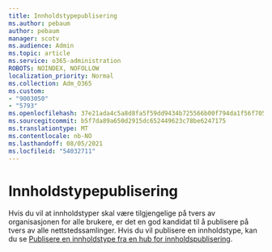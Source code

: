 ```yaml
---
title: Innholdstypepublisering
ms.author: pebaum
author: pebaum
manager: scotv
ms.audience: Admin
ms.topic: article
ms.service: o365-administration
ROBOTS: NOINDEX, NOFOLLOW
localization_priority: Normal
ms.collection: Adm_O365
ms.custom:
- "9003050"
- "5793"
ms.openlocfilehash: 37e21ada4c5a8d8fa5f59dd9434b725566b00f794da1f56f705e1b9d0b8cfa5b
ms.sourcegitcommit: b5f7da89a650d2915dc652449623c78be6247175
ms.translationtype: MT
ms.contentlocale: nb-NO
ms.lasthandoff: 08/05/2021
ms.locfileid: "54032711"
---
```

# <a name="content-type-publishing"></a>Innholdstypepublisering

Hvis du vil at innholdstyper skal være tilgjengelige på tvers av organisasjonen for alle brukere, er det en god kandidat til å publisere på tvers av alle nettstedssamlinger. Hvis du vil publisere en innholdstype, kan du se [Publisere en innholdstype fra en hub for innholdspublisering](https://support.office.com/article/publish-a-content-type-from-a-content-publishing-hub-58081155-118d-4e7a-9cc5-d43b5dbb7d02).